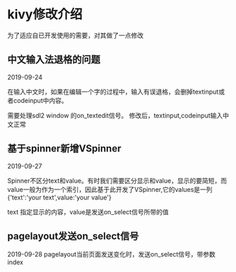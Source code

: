 kivy修改介绍
==========

为了适应自已开发使用的需要，对其做了一点修改


中文输入法退格的问题
---------------
2019-09-24

在输入中文时，如果在编辑一个字的过程中，输入有误退格，会删掉textinput或者codeinput中内容。

需要处理sdl2 window 的on_textedit信号。
修改后，textinput,codeinput输入中文正常

基于spinner新增VSpinner
------------------------
2019-09-27

Spinner不区分text和value。有时我们需要区分显示和value，显示的要简短，而value一般为作为一个索引，因此基于此开发了VSpinner,它的values是一列
 {'text':'your text',value:'your value'}
 
text 指定显示的内容，value是发送on_select信号所带的值



pagelayout发送on_select信号
----------------
2019-09-28
pagelayout当前页面发送变化时，发送on_select信号，带参数 index


